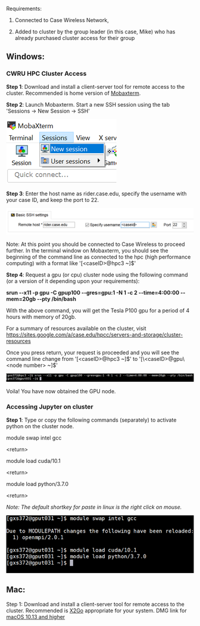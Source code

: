 Requirements: 

1. Connected to Case Wireless Network, 

2. Added to cluster by the group leader (in this case, Mike) who has already purchased cluster access for their group

## Windows:

### CWRU HPC Cluster Access
**Step 1**: Download and install a client-server tool for remote access to the cluster. Recommended is home version of [Mobaxterm](https://mobaxterm.mobatek.net/download.html).

**Step 2**: Launch Mobaxterm. Start a new SSH session using the tab 'Sessions -> New Session -> SSH'

![windowsstep2.png](https://github.com/gundeep15/tech_support/blob/master/windowsstep2.png)

**Step 3**: Enter the host name as rider.case.edu, specify the username with your case ID, and keep the port to 22. 

![windowsstep3.png](https://github.com/gundeep15/tech_support/blob/master/windowsstep3.png)

Note: At this point you should be connected to Case Wireless to proceed further. In the terminal window on Mobaxterm, you should see the beginning of the command line as connected to the hpc (high performance computing) with a format like '[\<caseID>@hpc3 ~]$'

**Step 4**: Request a gpu (or cpu) cluster node using the following command (or a version of it depending upon your requirements): 

**srun --x11 -p gpu -C gpup100 --gres=gpu:1 -N 1 -c 2 --time=4:00:00 --mem=20gb --pty /bin/bash**

With the above command, you will get the Tesla P100 gpu for a period of 4 hours with memory of 20gb.

For a summary of resources available on the cluster, visit https://sites.google.com/a/case.edu/hpcc/servers-and-storage/cluster-resources

Once you press return, your request is proceeded and you will see the command line change from '[\<caseID>@hpc3 ~]$' to '[\<caseID>@gpu\<node number> ~]$'

![windowsstep4.png](https://github.com/gundeep15/tech_support/blob/master/windowsstep4.png)

Voila! You have now obtained the GPU node.

### Accessing Jupyter on cluster

**Step 1**: Type or copy the following commands (separately) to activate python on the cluster node.

module swap intel gcc

\<return>

module load cuda/10.1

\<return>

module load python/3.7.0

\<return>

*Note: The default shortkey for paste in linux is the right click on mouse.*

![jupyterstep1.png](https://github.com/gundeep15/tech_support/blob/master/jupyterstep1.png)

## Mac:  
Step 1: Download and install a client-server tool for remote access to the cluster. Recommended is [X2Go](https://wiki.x2go.org/doku.php) appropriate for your system. DMG link for [macOS 10.13 and higher](https://code.x2go.org/releases/X2GoClient_latest_macosx_10_13.dmg) 

